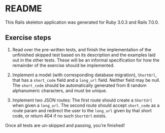# README

This Rails skeleton application was generated for Ruby 3.0.3 and Rails 7.0.0.

## Exercise steps

1. Read over the pre-written tests, and finish the implementation of the unfinished skipped test based on its description and the examples laid out in the other tests. These will be an informal specification for how the remainder of the exercise should be implemented.

2. Implement a model (with corresponding database migration), `ShortUrl`, that has a `short_code` field and a `long_url` field. Neither field may be null. The `short_code` should be automatically generated from 8 random alphanumeric characters, and must be unique.

3. Implement two JSON routes: The first route should create a `ShortUrl` when given a `long_url`. The second route should accept `short_code` as a route param and redirect the user to the `long_url` given by that short code, or return 404 if no such `ShortUrl` exists.

Once all tests are un-skipped and passing, you're finished!
